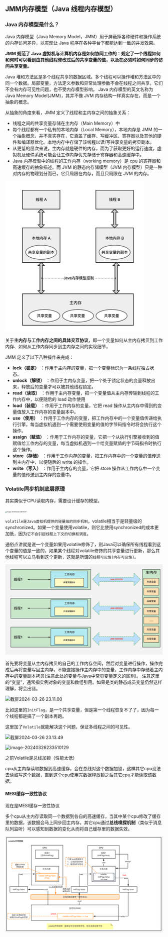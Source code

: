 ## JMM内存模型（Java 线程内存模型）

### Java 内存模型是什么？

Java 内存模型（Java Memory Model，JMM）用于屏蔽掉各种硬件和操作系统的内存访问差异，以实现让 Java 程序在各种平台下都能达到一致的并发效果。

**JMM 规范了 Java 虚拟机与计算机内存是如何协同工作的**：**规定了一个线程如何和何时可以看到由其他线程修改过后的共享变量的值，以及在必须时如何同步的访问共享变量。**


Java 堆和方法区是多个线程共享的数据区域。多个线程可以操作堆和方法区中的同一个数据。局部变量，方法定义参数和异常处理参数不会在线程之间共享，它们不会有内存可见性问题，也不受内存模型影响。 Java 内存模型的英文名称为 Java Memory Model(JMM)，其并不像 JVM 内存结构一样真实存在，而是一个抽象的概念。

从抽象的角度来看，JMM 定义了线程和主内存之间的抽象关系：

* 线程之间的共享变量存储在主内存（Main Memory）中
* 每个线程都有一个私有的本地内存（Local Memory），本地内存是 JMM 的一个抽象概念，并不真实存在，它涵盖了缓存、写缓冲区、寄存器以及其他的硬件和编译器优化。本地内存中存储了该线程以读/写共享变量的拷贝副本。
* 从更低的层次来说，主内存就是硬件的内存，而为了获取更好的运行速度，虚拟机及硬件系统可能会让工作内存优先存储于寄存器和高速缓存中。
* Java 内存模型中的线程的工作内存（working memory）是 cpu 的寄存器和高速缓存的抽象描述。而 JVM 的静态内存储模型（JVM 内存模型）只是一种对内存的物理划分而已，它只局限在内存，而且只局限在 JVM 的内存。

<img src="./assets/JUC-JMM内存模型/Java内存模型.png" alt="Java内存模型"  />


关于**主内存与工作内存之间的具体交互协议**，即一个变量如何从主内存拷贝到工作内存、如何从工作内存同步到主内存之间的实现细节，

JMM 定义了以下八种操作来完成：

* **lock（锁定）** ：作用于主内存的变量，把一个变量标识为一条线程独占状态。
* **unlock（解锁）** ：作用于主内存变量，把一个处于锁定状态的变量释放出来，释放后的变量才可以被其他线程锁定。
* **read（读取）** ：作用于主内存变量，把一个变量值从主内存传输到线程的工作内存中，以便随后的 load 动作使用
* **load（装载）** ：作用于工作内存的变量，它把 read 操作从主内存中得到的变量值放入工作内存的变量副本中。
* **use（使用）** ：作用于工作内存的变量，把工作内存中的一个变量值传递给执行引擎，每当虚拟机遇到一个需要使用变量的值的字节码指令时将会执行这个操作。
* **assign（赋值）** ：作用于工作内存的变量，它把一个从执行引擎接收到的值赋值给工作内存的变量，每当虚拟机遇到一个给变量赋值的字节码指令时执行这个操作。
* **store（存储）** ：作用于工作内存的变量，把工作内存中的一个变量的值传送到主内存中，以便随后的 write 的操作。
* **write（写入）** ：作用于主内存的变量，它把 store 操作从工作内存中一个变量的值传送到主内存的变量中。



### Volatile同步机制底层原理

其实类似于CPU读取内存，需要设计缓存的模型。

<img src="https://fastly.jsdelivr.net/gh/52chen/imagebed2023@main/uPic/image-20240326233814347.png" alt="image-20240326233814347" style="zoom: 33%;" />

`volatile是Java虚拟机提供的轻量级的同步机制`，volatile相当于是轻量级的synchronized。如果一个变量使用volatile，则它比使用synchronized的成本更加低，因为`它不会引起线程上下文的切换和调度`。

通俗点讲就是说一个变量如果用volatile修饰了，则Java可以确保所有线程看到这个变量的值是一致的，如果某个线程对volatile修饰的共享变量进行更新，那么其他线程可以立马看到这个更新，这就是所谓的`线程可见性(内存可见性)`。

![image-20240326234010373](./assets/JUC-JMM内存模型/image-20240326234010373.png)

首先要将变量从主内存拷贝的自己的工作内存空间，然后对变量进行操作，操作完成后再将变量写回主内存，不能直接操作主内存中的变量，工作内存中存储着主内存中的变量副本拷贝(注意此处的变量与Java中常见变量定义的区别)。
注意这里的“变量”，通常指实例对象的变量和数组引用。如果是类的静态成员变量仍然这样理解，将会出错。

![截屏2024-03-26 23.11.00](https://fastly.jsdelivr.net/gh/52chen/imagebed2023@main/uPic/%E6%88%AA%E5%B1%8F2024-03-26%2023.11.00.png)

比如这里的`InitFlag`，是一个共享变量，但是第一个线程恢复不了了，因为每一个线程都是搞了一个副本再跑。

这里加了`Volatile`就能解决这个问题，保证多线程之间的可见性。

![截屏2024-03-26 23.13.49](https://fastly.jsdelivr.net/gh/52chen/imagebed2023@main/uPic/%E6%88%AA%E5%B1%8F2024-03-26%2023.13.49.png)



![image-20240326233510129](https://fastly.jsdelivr.net/gh/52chen/imagebed2023@main/uPic/image-20240326233510129.png)

之前Volatile是总线加锁（性能太低）

cpu从主内存读取数据到高速缓存，会在总线对这个数据加锁，这样其它cpu没法去读或写这个数据，直到这个cpu使用完数据释放锁之后其它cpu才能读取该数据。

#### MESI缓存一致性协议

现在是MESI缓存一致性协议

多个cpu从主内存读取同一个数据到各自的高速缓存，当其中某个cpu修改了缓存里的数据，该数据会马上同步回主内存，其它cpu通过**总线嗅探机制**（类似于消息队列监听）可以感知到数据的变化从而将自己缓存里的数据失效。

![image-20240326233544834](./assets/JUC-JMM内存模型/image-20240326233544834.png)